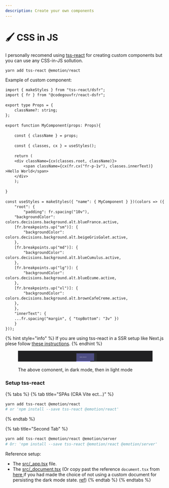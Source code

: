 ```yaml
---
description: Create your own components
---
```


# 🖌 CSS in JS

I personally recomend using [tss-react](https://www.tss-react.dev/) for creating custom components but you can use any CSS-in-JS sollution. &#x20;

```bash
yarn add tss-react @emotion/react
```

Example of custom component: &#x20;

```tsx
import { makeStyles } from "tss-react/dsfr";
import { fr } from "@codegouvfr/react-dsfr";

export type Props = {
    className?: string;
};

export function MyComponent(props: Props){

    const { className } = props;

    const { classes, cx } = useStyles();

    return (
	<div className={cx(classes.root, className)}>
	    <span className={cx(fr.cx("fr-p-1v"), classes.innerText)} >Hello World</span>
	</div>
    );

}

const useStyles = makeStyles({ "name": { MyComponent } })(colors => ({
    "root": {
        "padding": fr.spacing("10v"),
	"backgroundColor": colors.decisions.background.alt.blueFrance.active,
	[fr.breakpoints.up("sm")]: {
	    "backgroundColor": colors.decisions.background.alt.beigeGrisGalet.active,
	},
	[fr.breakpoints.up("md")]: {
	    "backgroundColor": colors.decisions.background.alt.blueCumulus.active,
	},
	[fr.breakpoints.up("lg")]: {
	    "backgroundColor": colors.decisions.background.alt.blueEcume.active,
	},
	[fr.breakpoints.up("xl")]: {
	    "backgroundColor": colors.decisions.background.alt.brownCafeCreme.active,
	},
    },
    "innerText": {
	...fr.spacing("margin", { "topBottom": "3v" })
    }
}));
```

{% hint style="info" %}
If you are using tss-react in a SSR setup like Next.js plese follow [these instructions](https://docs.tss-react.dev/ssr).
{% endhint %}

<figure><img src="../.gitbook/assets/custom_dsfr.gif" alt=""><figcaption><p>The above comonent, in dark mode, then in light mode</p></figcaption></figure>

### Setup tss-react

{% tabs %}
{% tab title="SPAs (CRA Vite ect...)" %}
```bash
yarn add tss-react @emotion/react
# or 'npm install --save tss-react @emotion/react'
```
{% endtab %}

{% tab title="Second Tab" %}
```bash
yarn add tss-react @emotion/react @emotion/server
# Or: 'npm install --save tss-react @emotion/react @emotion/server'
```

Reference setup: &#x20;

* The [src/\_app.tsx](https://github.com/garronej/react-dsfr-next-demo/blob/main/pages/\_app.tsx) file.
* The [src/\_document.tsx](https://github.com/garronej/react-dsfr-next-demo/blob/main/pages/\_document.tsx) (Or copy past the reference `document.tsx` from [here ](https://docs.tss-react.dev/ssr/next.js#single-emotion-cache)if you had made the choice of not using a custom document for persisting the dark mode state. [ref](https://www.youtube.com/watch?v=5X099P97lNw))
{% endtab %}
{% endtabs %}

